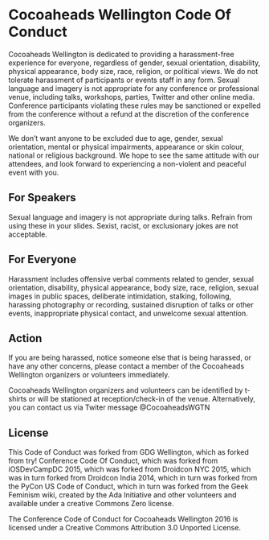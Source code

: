 # Cocoaheads Wellington Code Of Conduct

Cocoaheads Wellington is dedicated to providing a harassment-free experience for everyone, regardless of gender, sexual orientation, disability, physical appearance, body size, race, religion, or political views. We do not tolerate harassment of participants or events staff in any form. Sexual language and imagery is not appropriate for any conference or professional venue, including talks, workshops, parties, Twitter and other online media. Conference participants violating these rules may be sanctioned or expelled from the conference without a refund at the discretion of the conference organizers.

We don’t want anyone to be excluded due to age, gender, sexual orientation, mental or physical impairments, appearance or skin colour, national or religious background. We hope to see the same attitude with our attendees, and look forward to experiencing a non-violent and peaceful event with you.

## For Speakers

Sexual language and imagery is not appropriate during talks. Refrain from using these in your slides. Sexist, racist, or exclusionary jokes are not acceptable.

## For Everyone

Harassment includes offensive verbal comments related to gender, sexual orientation, disability, physical appearance, body size, race, religion, sexual images in public spaces, deliberate intimidation, stalking, following, harassing photography or recording, sustained disruption of talks or other events, inappropriate physical contact, and unwelcome sexual attention.

## Action

If you are being harassed, notice someone else that is being harassed, or have any other concerns, please contact a member of the Cocoaheads Wellington organizers or volunteers immediately.

Cocoaheads Wellington organizers and volunteers can be identified by t-shirts or will be stationed at reception/check-in of the venue. 
Alternatively, you can contact us via Twiter message @CocoaheadsWGTN


## License

This Code of Conduct was forked from GDG Wellington, which as forked from try! Conference Code Of Conduct, which was forked from iOSDevCampDC 2015, which was forked from Droidcon NYC 2015, which was in turn forked from Droidcon India 2014, which in turn was forked from the PyCon US Code of Conduct, which in turn was forked from the Geek Feminism wiki, created by the Ada Initiative and other volunteers and available under a creative Commons Zero license.

The Conference Code of Conduct for Cocoaheads Wellington 2016 is licensed under a Creative Commons Attribution 3.0 Unported License.
